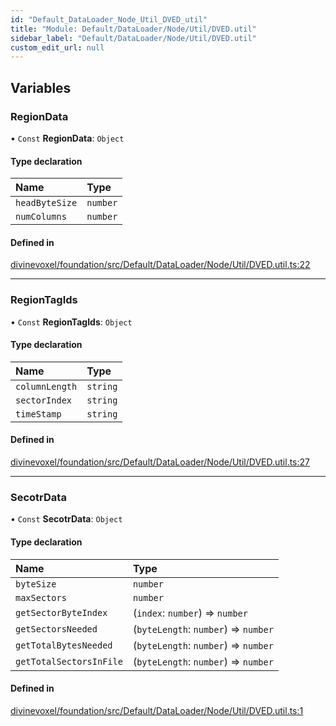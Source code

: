 ```yaml
---
id: "Default_DataLoader_Node_Util_DVED_util"
title: "Module: Default/DataLoader/Node/Util/DVED.util"
sidebar_label: "Default/DataLoader/Node/Util/DVED.util"
custom_edit_url: null
---
```


## Variables

### RegionData

• `Const` **RegionData**: `Object`

#### Type declaration

| Name | Type |
| :------ | :------ |
| `headByteSize` | `number` |
| `numColumns` | `number` |

#### Defined in

[divinevoxel/foundation/src/Default/DataLoader/Node/Util/DVED.util.ts:22](https://github.com/lucasdamianjohnson/DivineVoxelEngine/blob/596fa7391478620ed460dfb4856ff0a763b91c49/divinevoxel/foundation/src/Default/DataLoader/Node/Util/DVED.util.ts#L22)

___

### RegionTagIds

• `Const` **RegionTagIds**: `Object`

#### Type declaration

| Name | Type |
| :------ | :------ |
| `columnLength` | `string` |
| `sectorIndex` | `string` |
| `timeStamp` | `string` |

#### Defined in

[divinevoxel/foundation/src/Default/DataLoader/Node/Util/DVED.util.ts:27](https://github.com/lucasdamianjohnson/DivineVoxelEngine/blob/596fa7391478620ed460dfb4856ff0a763b91c49/divinevoxel/foundation/src/Default/DataLoader/Node/Util/DVED.util.ts#L27)

___

### SecotrData

• `Const` **SecotrData**: `Object`

#### Type declaration

| Name | Type |
| :------ | :------ |
| `byteSize` | `number` |
| `maxSectors` | `number` |
| `getSectorByteIndex` | (`index`: `number`) => `number` |
| `getSectorsNeeded` | (`byteLength`: `number`) => `number` |
| `getTotalBytesNeeded` | (`byteLength`: `number`) => `number` |
| `getTotalSectorsInFile` | (`byteLength`: `number`) => `number` |

#### Defined in

[divinevoxel/foundation/src/Default/DataLoader/Node/Util/DVED.util.ts:1](https://github.com/lucasdamianjohnson/DivineVoxelEngine/blob/596fa7391478620ed460dfb4856ff0a763b91c49/divinevoxel/foundation/src/Default/DataLoader/Node/Util/DVED.util.ts#L1)

